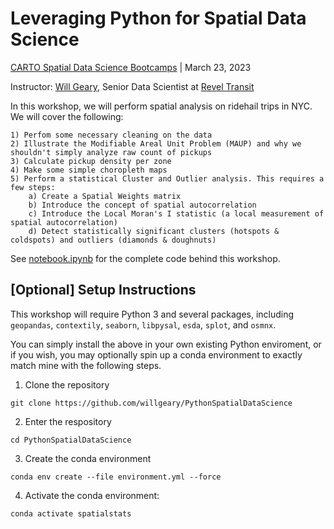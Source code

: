 # Leveraging Python for Spatial Data Science

[CARTO Spatial Data Science Bootcamps](https://spatial-data-science-conference.com/bootcamps/2023/) | March 23, 2023

Instructor: [Will Geary](https://www.linkedin.com/in/willgeary/), Senior Data Scientist at [Revel Transit](https://gorevel.com/)

In this workshop, we will perform spatial analysis on ridehail trips in NYC. We will cover the following:

    1) Perfom some necessary cleaning on the data
    2) Illustrate the Modifiable Areal Unit Problem (MAUP) and why we shouldn't simply analyze raw count of pickups
    3) Calculate pickup density per zone
    4) Make some simple choropleth maps
    5) Perform a statistical Cluster and Outlier analysis. This requires a few steps:
        a) Create a Spatial Weights matrix
        b) Introduce the concept of spatial autocorrelation
        c) Introduce the Local Moran's I statistic (a local measurement of spatial autocorrelation)
        d) Detect statistically significant clusters (hotspots & coldspots) and outliers (diamonds & doughnuts)
        
See [notebook.ipynb](https://github.com/willgeary/PythonSpatialDataScience/blob/main/notebook.ipynb) for the complete code behind this workshop.

## [Optional] Setup Instructions

This workshop will require Python 3 and several packages, including `geopandas`, `contextily`, `seaborn`, `libpysal`, `esda`, `splot`, and `osmnx`. 

You can simply install the above in your own existing Python enviroment, or if you wish, you may optionally spin up a conda environment to exactly match mine with the following steps.

1) Clone the repository

`git clone https://github.com/willgeary/PythonSpatialDataScience`

2) Enter the respository

`cd PythonSpatialDataScience`

3) Create the conda environment

`conda env create --file environment.yml --force`

4) Activate the conda environment:

`conda activate spatialstats`
